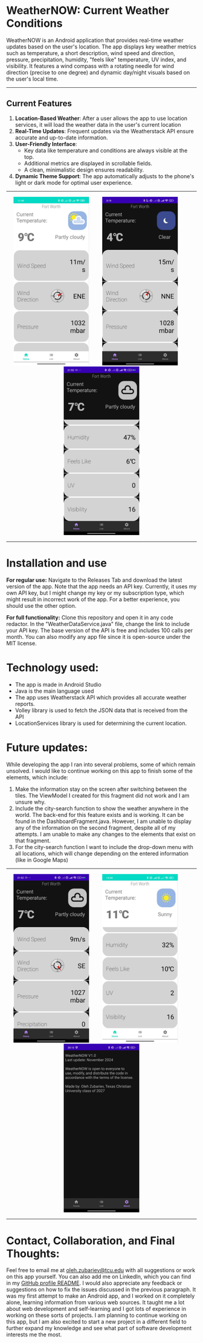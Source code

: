 # WeatherNOW: Current Weather Conditions 

WeatherNOW is an Android application that provides real-time weather updates based on the user's location. The app displays key weather metrics such as temperature, a short description, wind speed and direction, pressure, precipitation, humidity, "feels like" temperature, UV index, and visibility. It features a wind compass with a rotating needle for wind direction (precise to one degree) and dynamic day/night visuals based on the user's local time.

---

## **Current Features**

1. **Location-Based Weather**: After a user allows the app to use location services, it will load the weather data in the user's current location
2. **Real-Time Updates**: Frequent updates via the Weatherstack API ensure accurate and up-to-date information.
3. **User-Friendly Interface**: 
   - Key data like temperature and conditions are always visible at the top.
   - Additional metrics are displayed in scrollable fields.
   - A clean, minimalistic design ensures readability.
4. **Dynamic Theme Support**: The app automatically adjusts to the phone's light or dark mode for optimal user experience.

---

<p align="center">
<img src="images/Weatherapp2.jpg" alt="App Screenshot" width="200"> &nbsp; &nbsp; &nbsp; &nbsp; <img src="images/Weatherapp1.jpg" alt="App Screenshot" width="200"> &nbsp; &nbsp; &nbsp; &nbsp; <img src="images/Weatherapp4.jpg" alt="App Screenshot" width="200"> 
</p>

---

# Installation and use

**For regular use:** Navigate to the Releases Tab and download the latest version of the app. Note that the app needs an API key. Currently, it uses my own API key, but I might change my key or my subscription type, which might result in incorrect work of the app. For a better experience, you should use the other option.

**For full functionality:** Clone this repository and open it in any code redactor. In the "WeatherDataService.java" file, change the link to include your API key. The base version of the API is free and includes 100 calls per month. You can also modify any app file since it is open-source under the MIT license. 

# Technology used:

- The app is made in Android Studio
- Java is the main language used
- The app uses Weatherstack API which provides all accurate weather reports. 
- Volley library is used to fetch the JSON data that is received from the API
- LocationServices library is used for determining the current location.

# Future updates:

While developing the app I ran into several problems, some of which remain unsolved. I would like to continue working on this app to finish some of the elements, which include:
1. Make the information stay on the screen after switching between the tiles. The ViewModel I created for this fragment did not work and I am unsure why.
2. Include the city-search function to show the weather anywhere in the world. The back-end for this feature exists and is working. It can be found in the DashboardFragment.java. However, I am unable to display any of the information on the second fragment, despite all of my attempts. I am unable to make any changes to the elements that exist on that fragment.
3. For the city-search function I want to include the drop-down menu with all locations, which will change depending on the entered information (like in Google Maps)
   
---

<p align="center">
<img src="images/Weatherapp5.jpg" alt="App Screenshot" width="200"> &nbsp; &nbsp; &nbsp; &nbsp; <img src="images/Weatherapp3.jpg" alt="App Screenshot" width="200"> &nbsp; &nbsp; &nbsp; &nbsp; <img src="images/Weatherapp6.jpg" alt="App Screenshot" width="200">
</p>

---

# Contact, Collaboration, and Final Thoughts:
Feel free to email me at [oleh.zubariev@tcu.edu](mailto:oleh.zubariev@tcu.edu)  with all suggestions or work on this app yourself. You can also add me on LinkedIn, which you can find in my [GitHub profile README](https://github.com/olehzu). I would also appreciate any feedback or suggestions on how to fix the issues discussed in the previous paragraph. It was my first attempt to make an Android app, and I worked on it completely alone, learning information from various web sources. It taught me a lot about web development and self-learning and I got lots of experience in working on these sorts of projects. I am planning to continue working on this app, but I am also excited to start a new project in a different field to further expand my knowledge and see what part of software development interests me the most. 
